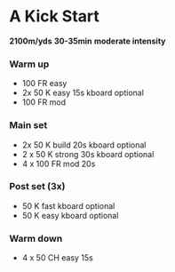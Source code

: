 # A Kick Start

**2100m/yds** 
**30-35min**
**moderate intensity** 

### Warm up
- 100 FR easy
- 2x 50 K easy 15s kboard optional
- 100 FR mod

### Main set
- 2x 50 K build 20s kboard optional
- 2 x 50 K strong 30s kboard optional
- 4 x 100 FR mod 20s

### Post set (3x) 
- 50 K fast kboard optional
- 50 K easy kboard optional

### Warm down
- 4 x 50 CH easy 15s